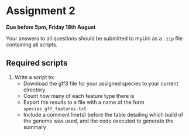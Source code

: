 # Assignment 2

**Due before 5pm, Friday 18th August**

Your answers to all questions should be submitted to myUni as a `.zip` file containing all scripts.

## Required scripts

1. Write a script to:
    + Download the gff3 file for your assigned species to your current directory
    + Count how many of each feature type there is
    + Export the results to a file with a name of the form `species_gff_features.txt`
    + Include a comment line(s) before the table detailing which build of the genome was used, and the code executed to generate the summary
